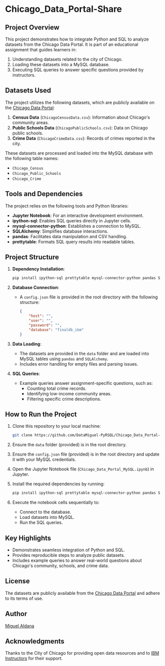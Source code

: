 # Chicago_Data_Portal-Share

## Project Overview

This project demonstrates how to integrate Python and SQL to analyze datasets from the Chicago Data Portal. It is part of an educational assignment that guides learners in:

1. Understanding datasets related to the city of Chicago.
2. Loading these datasets into a MySQL database.
3. Executing SQL queries to answer specific questions provided by instructors.

## Datasets Used

The project utilizes the following datasets, which are publicly available on the [Chicago Data Portal](https://github.com/Chicago/):

1. **Census Data** (`ChicagoCensusData.csv`): Information about Chicago's community areas.
2. **Public Schools Data** (`ChicagoPublicSchools.csv`): Data on Chicago public schools.
3. **Crime Data** (`ChicagoCrimeData.csv`): Records of crimes reported in the city.

These datasets are processed and loaded into the MySQL database with the following table names:

- `Chicago_Census`
- `Chicago_Public_Schools`
- `Chicago_Crime`

## Tools and Dependencies

The project relies on the following tools and Python libraries:

- **Jupyter Notebook**: For an interactive development environment.
- **ipython-sql**: Enables SQL queries directly in Jupyter cells.
- **mysql-connector-python**: Establishes a connection to MySQL.
- **SQLAlchemy**: Simplifies database interactions.
- **pandas**: Facilitates data manipulation and CSV handling.
- **prettytable**: Formats SQL query results into readable tables.

## Project Structure

1. **Dependency Installation**:

   ```bash
   pip install ipython-sql prettytable mysql-connector-python pandas SQLAlchemy
   ```

2. **Database Connection**:

   - A `config.json` file is provided in the root directory with the following structure:
     ```json
     {
         "host": "",
         "user": "",
         "password": "",
         "database": "finaldb_ibm"
     }
     ```

3. **Data Loading**:

   - The datasets are provided in the `data` folder and are loaded into MySQL tables using `pandas` and `SQLAlchemy`.
   - Includes error handling for empty files and parsing issues.

4. **SQL Queries**:

   - Example queries answer assignment-specific questions, such as:
     - Counting total crime records.
     - Identifying low-income community areas.
     - Filtering specific crime descriptions.

## How to Run the Project

1. Clone this repository to your local machine:

   ```bash
   git clone https://github.com/DataMiguel-PyRSQL/Chicago_Data_Portal-Share.git
   ```

2. Ensure the `data` folder (provided) is in the root directory.

3. Ensure the `config.json` file (provided) is in the root directory and update it with your MySQL credentials.

4. Open the Jupyter Notebook file (`Chicago_Data_Portal_MySQL.ipynb`) in Jupyter.

5. Install the required dependencies by running:

   ```bash
   pip install ipython-sql prettytable mysql-connector-python pandas SQLAlchemy
   ```

6. Execute the notebook cells sequentially to:

   - Connect to the database.
   - Load datasets into MySQL.
   - Run the SQL queries.

## Key Highlights

- Demonstrates seamless integration of Python and SQL.
- Provides reproducible steps to analyze public datasets.
- Includes example queries to answer real-world questions about Chicago's community, schools, and crime data.

## License

The datasets are publicly available from the [Chicago Data Portal](https://github.com/Chicago/) and adhere to its terms of use.

## Author

[Miguel Aldana](https://www.linkedin.com/in/miguel-aldana-062568345/)

## Acknowledgments

Thanks to the City of Chicago for providing open data resources and to [IBM Instructors](https://www.coursera.org/instructor/ibm-skills-network) for their support.
